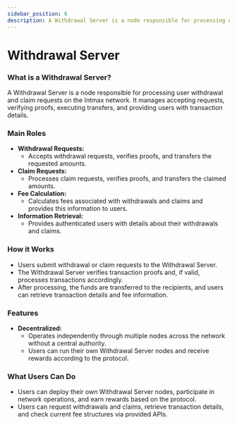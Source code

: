 ```yaml
---
sidebar_position: 6
description: A Withdrawal Server is a node responsible for processing user withdrawal and claim requests on the Intmax network. It manages accepting requests, verifying proofs, executing transfers, and providing users with transaction details.
---
```


# Withdrawal Server

### What is a Withdrawal Server?

A Withdrawal Server is a node responsible for processing user withdrawal and claim requests on the Intmax network. It manages accepting requests, verifying proofs, executing transfers, and providing users with transaction details.

### Main Roles

- **Withdrawal Requests:**
  - Accepts withdrawal requests, verifies proofs, and transfers the requested amounts.
- **Claim Requests:**
  - Processes claim requests, verifies proofs, and transfers the claimed amounts.
- **Fee Calculation:**
  - Calculates fees associated with withdrawals and claims and provides this information to users.
- **Information Retrieval:**
  - Provides authenticated users with details about their withdrawals and claims.

### How it Works

- Users submit withdrawal or claim requests to the Withdrawal Server.
- The Withdrawal Server verifies transaction proofs and, if valid, processes transactions accordingly.
- After processing, the funds are transferred to the recipients, and users can retrieve transaction details and fee information.

### Features

- **Decentralized:**
  - Operates independently through multiple nodes across the network without a central authority.
  - Users can run their own Withdrawal Server nodes and receive rewards according to the protocol.

### What Users Can Do

- Users can deploy their own Withdrawal Server nodes, participate in network operations, and earn rewards based on the protocol.
- Users can request withdrawals and claims, retrieve transaction details, and check current fee structures via provided APIs.
